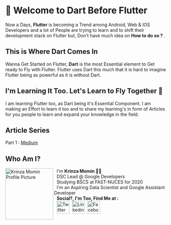 # 👋 Welcome to Dart Before Flutter 

Now a Days, **Flutter** is becoming a Trend among Android, Web & IOS Developers and a lot of People are trying to learn and to shift their development stack on Flutter but, Don't have much idea on __How to do so ?__ . 


##  This is Where Dart Comes In

Wanna Get Started on Flutter, **Dart** is the most Essential element to Get ready to Fly with Flutter.  Flutter uses Dart this much that it is hard to imagine Flutter being as powerful as it is without Dart.

## I'm Learning It Too. Let's Learn to Fly Together  🎉

I am learning Flutter too, as Dart being it's Essential Component. I am making an Effort to learn it too and to share my learning's in form of Articles for you people to learn and expand your knowledge in the field. 

## Article Series

Part 1 : [Medium](https://medium.com/@kaymomin/dart-before-you-flutter-part-1-71b40e499880)

## Who Am I?

<img src="https://i.ibb.co/pnCzKKb/krinza-profile.jpg" height="160px" width="150px" align="left" alt="Krinza Momin Profile Picture" /> 

&nbsp; I'm **Krinza Momin 👩‍💻**\
&nbsp; DSC Lead @ Google Developers \
&nbsp; Studying BSCS at FAST-NUCES for 2020\
&nbsp; I'm an Aspiring Data Scientist and Google Assistant Developer\
&nbsp; **Social?, I'm Too, Find Me at :** \
&nbsp; <a href="https://twitter.com/Krinzahere"><img src="https://i.ibb.co/3zGKZZh/Twitter-Logo-Blue-2.png" height="40px" width="40px" border="0" alt="Twitter Icon"/></a>&nbsp;
<a href="https://www.linkedin.com/in/krinza-momin/"><img src="https://i.ibb.co/Bckh2qk/linkedinicon.png" height="40px" width="40px" border="0" alt="Linkedin Icon"/></a>&nbsp;
<a href="https://www.facebook.com/prasla.krinza"><img src="https://i.ibb.co/WH6SpxP/f-logo-RGB-Blue-100.png" height="40px" width="40px" border="0" alt="Facebook Icon"/></a>